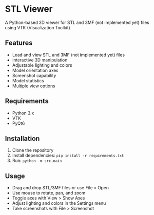 # STL Viewer

A Python-based 3D viewer for STL and 3MF (not implemented yet) files using VTK (Visualization Toolkit).

## Features

- Load and view STL and 3MF (not implemented yet) files
- Interactive 3D manipulation
- Adjustable lighting and colors
- Model orientation axes
- Screenshot capability
- Model statistics
- Multiple view options

## Requirements

- Python 3.x
- VTK
- PyQt6

## Installation

1. Clone the repository
2. Install dependencies: `pip install -r requirements.txt`
3. Run: `python -m src.main`

## Usage

- Drag and drop STL/3MF files or use File > Open
- Use mouse to rotate, pan, and zoom
- Toggle axes with View > Show Axes
- Adjust lighting and colors in the Settings menu
- Take screenshots with File > Screenshot

